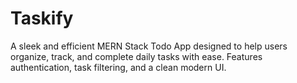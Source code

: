 # Taskify
A sleek and efficient MERN Stack Todo App designed to help users organize, track, and complete daily tasks with ease. Features authentication, task filtering, and a clean modern UI.
